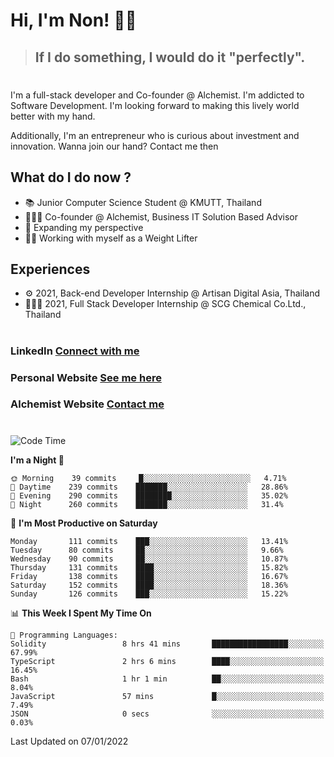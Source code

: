 # Hi, I'm Non! 🖐🏻

> ## If I do something, I would do it "perfectly".

#

I'm a full-stack developer and Co-founder @ Alchemist. I'm addicted to Software Development. I'm looking forward to making this lively world better with my hand.

Additionally, I'm an entrepreneur who is curious about investment and innovation. Wanna join our hand? Contact me then

## What do I do now ?

- 📚 Junior Computer Science Student @ KMUTT, Thailand
- 🧑🏻‍💻 Co-founder @ Alchemist, Business IT Solution Based Advisor
- 🌈 Expanding my perspective
- 🏋🏻 Working with myself as a Weight Lifter

## Experiences

- ⚙️ 2021, Back-end Developer Internship @ Artisan Digital Asia, Thailand
- 🧑🏻‍💻 2021, Full Stack Developer Internship @ SCG Chemical Co.Ltd., Thailand

#

### LinkedIn [Connect with me](https://www.linkedin.com/in/non-nontra/)

### Personal Website [See me here](https://nonnontra.com/)

### Alchemist Website [Contact me](https://alchemist-softwarehouse.co/)

#

<!--START_SECTION:waka-->
![Code Time](http://img.shields.io/badge/Code%20Time-1%2C078%20hrs%2033%20mins-blue)

**I'm a Night 🦉** 

```text
🌞 Morning    39 commits     █░░░░░░░░░░░░░░░░░░░░░░░░   4.71% 
🌆 Daytime    239 commits    ███████░░░░░░░░░░░░░░░░░░   28.86% 
🌃 Evening    290 commits    ████████░░░░░░░░░░░░░░░░░   35.02% 
🌙 Night      260 commits    ███████░░░░░░░░░░░░░░░░░░   31.4%

```
📅 **I'm Most Productive on Saturday** 

```text
Monday       111 commits    ███░░░░░░░░░░░░░░░░░░░░░░   13.41% 
Tuesday      80 commits     ██░░░░░░░░░░░░░░░░░░░░░░░   9.66% 
Wednesday    90 commits     ██░░░░░░░░░░░░░░░░░░░░░░░   10.87% 
Thursday     131 commits    ████░░░░░░░░░░░░░░░░░░░░░   15.82% 
Friday       138 commits    ████░░░░░░░░░░░░░░░░░░░░░   16.67% 
Saturday     152 commits    ████░░░░░░░░░░░░░░░░░░░░░   18.36% 
Sunday       126 commits    ███░░░░░░░░░░░░░░░░░░░░░░   15.22%

```


📊 **This Week I Spent My Time On** 

```text
💬 Programming Languages: 
Solidity                 8 hrs 41 mins       █████████████████░░░░░░░░   67.99% 
TypeScript               2 hrs 6 mins        ████░░░░░░░░░░░░░░░░░░░░░   16.45% 
Bash                     1 hr 1 min          ██░░░░░░░░░░░░░░░░░░░░░░░   8.04% 
JavaScript               57 mins             █░░░░░░░░░░░░░░░░░░░░░░░░   7.49% 
JSON                     0 secs              ░░░░░░░░░░░░░░░░░░░░░░░░░   0.03%

```


 Last Updated on 07/01/2022
<!--END_SECTION:waka-->
